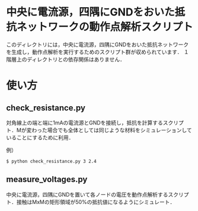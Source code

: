 # 中央に電流源，四隅にGNDをおいた抵抗ネットワークの動作点解析スクリプト

このディレクトリには，中央に電流源，四隅にGNDをおいた抵抗ネットワークを生成し，動作点解析を実行するためのスクリプト群が収められています．
１階層上のディレクトリとの依存関係はありません．

# 使い方

## check_resistance.py
対角線上の端と端に1mAの電流源とGNDを接続し，抵抗を計算するスクリプト．Mが変わった場合でも全体としては同じような材料をシミュレーションしていることにするために利用．

例）
```
$ python check_resistance.py 3 2.4
```

## measure_voltages.py
中央に電流源，四隅にGNDを置いて各ノードの電圧を動作点解析するスクリプト．接触はMxMの矩形領域が50%の抵抗値になるようにシミュレート．
